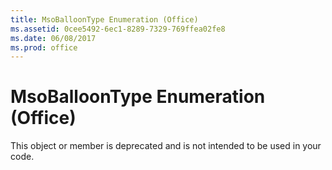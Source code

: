 ```yaml
---
title: MsoBalloonType Enumeration (Office)
ms.assetid: 0cee5492-6ec1-8289-7329-769ffea02fe8
ms.date: 06/08/2017
ms.prod: office
---
```



# MsoBalloonType Enumeration (Office)

This object or member is deprecated and is not intended to be used in your code.


